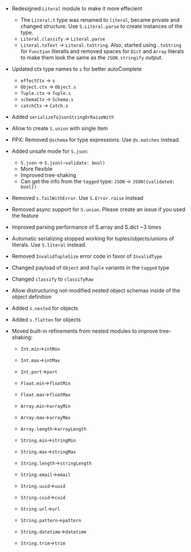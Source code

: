 - Redesigned `Literal` module to make it more effecient
  - The `Literal.t` type was renamed to `literal`, became private and changed structure. Use `S.Literal.parse` to create instances of the type.
  - `Literal.classify` -> `Literal.parse`
  - `Literal.toText` -> `Literal.toString`. Also, started using `.toString` for `Function` literalls and removed spaces for `Dict` and `Array` literals to make them look the same as the `JSON.stringify` output.
- Updated ctx type names to `s` for better autoComplete
  - `effectCtx` -> `s`
  - `Object.ctx` -> `Object.s`
  - `Tuple.ctx` -> `Tuple.s`
  - `schemaCtx` -> `Schema.s`
  - `catchCtx` -> `Catch.s`
- Added `serializeToJsonStringOrRaiseWith`
- Allow to create `S.union` with single item
- PPX: Removed `@schema` for type expressions. Use `@s.matches` instead.
- Added unsafe mode for `S.json`:
  - `S.json` -> `S.json(~validate: bool)`
  - More flexible
  - Improved tree-shaking
  - Can get the info from the `tagged` type: `JSON` -> `JSON({validated: bool})`
- Removed `s.failWithError`. Use `S.Error.raise` instead
- Removed async support for `S.union`. Please create an issue if you used the feature
- Improved parsing performance of S.array and S.dict ~3 times
- Automatic serializing stopped working for tuples/objects/unions of literals. Use `S.literal` instead.
- Removed `InvalidTupleSize` error code in favor of `InvalidType`
- Changed payload of `Object` and `Tuple` variants in the `tagged` type
- Changed `classify` to `classifyRaw`
- Allow distructuring not-modified nested object schemas inside of the object definition
- Added `s.nested` for objects
- Added `s.flatten` for objects
- Moved built-in refinements from nested modules to improve tree-shaking:

  - `Int.min`->`intMin`
  - `Int.max`->`intMax`
  - `Int.port`->`port`

  - `Float.min`->`floatMin`
  - `Float.max`->`floatMax`

  - `Array.min`->`arrayMin`
  - `Array.max`->`arrayMax`
  - `Array.length`->`arrayLength`

  - `String.min`->`stringMin`
  - `String.max`->`stringMax`
  - `String.length`->`stringLength`
  - `String.email`->`email`
  - `String.uuid`->`uuid`
  - `String.cuid`->`cuid`
  - `String.url`->`url`
  - `String.pattern`->`pattern`
  - `String.datetime`->`datetime`
  - `String.trim`->`trim`
